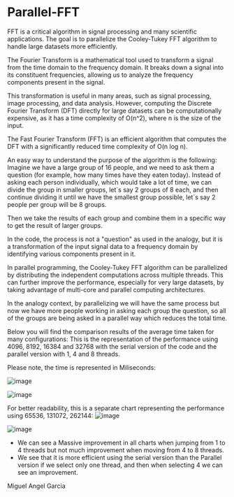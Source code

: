# Parallel-FFT
FFT is a critical algorithm in signal processing and many scientific applications. The goal is to parallelize the Cooley-Tukey FFT algorithm to handle large datasets more efficiently.

The Fourier Transform is a mathematical tool used to transform a signal from the time domain to the frequency domain. It breaks down a signal into its constituent frequencies, allowing us to analyze the frequency components present in the signal.

This transformation is useful in many areas, such as signal processing, image processing, and data analysis. However, computing the Discrete Fourier Transform (DFT) directly for large datasets can be computationally expensive, as it has a time complexity of O(n^2), where n is the size of the input. 

The Fast Fourier Transform (FFT) is an efficient algorithm that computes the DFT with a significantly reduced time complexity of O(n log n). 

An easy way to understand the purpose of the algorithm is the following:
Imagine we have a large group of 16 people, and we need to ask them a question (for example, how many times have they eaten today). Instead of asking each person individually, which would take a lot of time, we can divide the group in smaller groups, let´s say 2 groups of 8 each, and then continue dividing it until we have the smallest group possible, let´s say 2 people per group will be 8 groups.

Then we take the results of each group and combine them in a specific way to get the result of larger groups. 

In the code, the process is not a "question" as used in the analogy, but it is a transformation of the input signal data to a frequency domain by identifying various components present in it.

In parallel programming, the Cooley-Tukey FFT algorithm can be parallelized by distributing the independent computations across multiple threads. This can further improve the performance, especially for very large datasets, by taking advantage of multi-core and parallel computing architectures. 

In the analogy context, by parallelizing we will have the same process but now we have more people working in asking each group the question, so all of the groups are being asked in a parallel way which reduces the total time.

Below you will find the comparison results of the average time taken for many configurations:
This is the representation of the performance using 4096, 8192, 16384 and 32768 with the serial version of the code and the parallel version with 1, 4 and 8 threads.

Please note, the time is represented in Miliseconds:

![image](https://github.com/user-attachments/assets/bd19280e-78c0-47f6-b380-a15c502c6586)


![image](https://github.com/user-attachments/assets/f9cde8ee-1bb5-47e5-b912-23b361808580)






For better readability, this is a separate chart representing the performance using 65536, 131072, 262144:
![image](https://github.com/user-attachments/assets/0e538960-e737-4901-bc4b-d581697c530a)


![image](https://github.com/user-attachments/assets/ff1e6ed8-cadd-428e-a191-1789b6779cf4)

- We can see a Massive improvement in all charts when jumping from 1 to 4 threads but not much improvement when moving from 4 to 8 threads.
- We see that it is more efficient using the serial version than the Parallel version if we select only one thread, and then when selecting 4 we can see an improvement.

Miguel Angel Garcia


